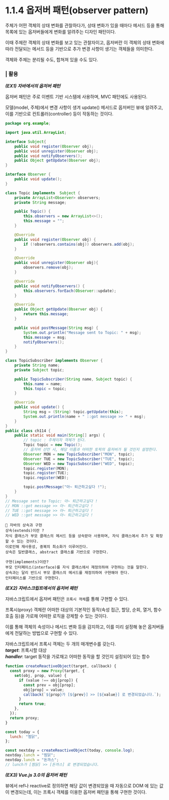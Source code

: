 # 1.1.4 옵저버 패턴(observer pattern)

주체가 어떤 객체의 상태 변화를 관찰하다가, 상태 변화가 있을 때마다 메서드 등을 통해 목록에 있는 옵저버들에게 변화를 알려주는 디자인 패턴이다.

이때 주체란 객체의 상태 변화를 보고 있는 관찰자이고, 옵저버란 이 객체의 상태 변화에 따라 전달되는 메서드 등을 기반으로 추가 변경 사항이 생기는 객체들을 의미한다.

객체와 주체는 분리될 수도, 합쳐져 있을 수도 있다.

### | 활용

<b>_(EX1) 자바에서의 옵저버 패턴_</b>

옵저버 패턴은 주로 이벤트 기반 시스템에 사용하며, MVC 패턴에도 사용된다.

모델(model, 주체)에서 변경 사항이 생겨 update() 메서드로 옵저버인 뷰에 알려주고, 이를 기반으로 컨트롤러(controller) 등이 작동하는 것이다.

```java
package org.example;

import java.util.ArrayList;

interface Subject{
    public void register(Observer obj);
    public void unregister(Observer obj);
    public void notifyObservers();
    public Object getUpdate(Observer obj);
}

interface Observer {
    public void update();
}

class Topic implements  Subject {
    private ArrayList<Observer> observers;
    private String message;

    public Topic() {
        this.observers = new ArrayList<>();
        this.message = "";
    }

    @Override
    public void register(Observer obj) {
        if (!observers.contains(obj)) observers.add(obj);
    }

    @Override
    public void unregister(Observer obj){
        observers.remove(obj);
    }

    @Override
    public void notifyObservers() {
        this.observers.forEach(Observer::update);
    }

    @Override
    public Object getUpdate(Observer obj) {
        return this.message;
    }

    public void postMessage(String msg) {
        System.out.println("Message sent to Topic: " + msg);
        this.message = msg;
        notifyObservers();
    }
}

class TopicSubscriber implements Observer {
    private String name;
    private Subject topic;

    public TopicSubscriber(String name, Subject topic) {
        this.name = name;
        this.topic = topic;
    }

    @Override
    public void update() {
        String msg = (String) topic.getUpdate(this);
        System.out.println(name + " ::got message >> " + msg);
    }
}
public class ch114 {
    public static void main(String[] args) {
        // topic : 주체이자 객체가 된다.
        Topic topic = new Topic();
        // 옵저버 선언 시, 해당 이름과 어떠한 토픽의 옵저버가 될 것인지 설정한다.
        Observer MON = new TopicSubscriber("MON", topic);
        Observer TUE = new TopicSubscriber("TUE", topic);
        Observer WED = new TopicSubscriber("WED", topic);
        topic.register(MON);
        topic.register(TUE);
        topic.register(WED);

        topic.postMessage("아~ 퇴근하고싶다 !");
    }
}
// Message sent to Topic: 아~ 퇴근하고싶다 !
// MON ::got message >> 아~ 퇴근하고싶다 !
// TUE ::got message >> 아~ 퇴근하고싶다 !
// WED ::got message >> 아~ 퇴근하고싶다 !
```

```
🥸 자바의 상속과 구현
상속(extends)이란 ?
자식 클래스가 부모 클래스의 메서드 등을 상속받아 사용하며, 자식 클래스에서 추가 및 확장할 수 있는 것이다.
이로인해 재사용성, 중복의 최소화가 이루어진다.
상속은 일반클래스, abstract 클래스를 기반으로 구현한다.

구현(implements)이란?
부모 인터페이스(interface)를 자식 클래스에서 재정의하여 구현하는 것을 말한다.
상속과는 달리 반드시 부모 클래스의 메서드를 재정의하여 구현해야 한다.
인터페이스를 기반으로 구현한다.
```

<b>_(EX2) 자바스크립트에서의 옵저버 패턴_</b>

자바스크립트에서 옵저버 패턴은 `프록시 객체`를 통해 구현할 수 있다.

프록시(proxy) 객체란 어떠한 대상의 기본적인 동작(속성 접근, 할당, 순회, 열거, 함수호출 등)을 가로채 어떠한 로직을 강제할 수 있는 것이다.

이를 통해 객체의 속성이나 메서드 변화 등을 감지하고, 이를 미리 설정해 놓은 옵저버들에게 전달하는 방법으로 구현할 수 있다.

자바스크립트에서 프록시 객체는 두 개의 매개변수를 갖는다.  
<b>_target_</b>: 프록시할 대상  
<b>_handler_</b>: target 동작을 가로채고 어떠한 동작을 할 것인지 설정되어 있는 함수

```javascript
function createReactiveObject(target, callback) {
  const proxy = new Proxy(target, {
    set(obj, prop, value) {
      if (value !== obj[prop]) {
        const prev = obj[prop];
        obj[prop] = value;
        callback(`${prop}가 [${prev}] >> [${value}] 로 변경되었습니다.`);
      }
      return true;
    },
  });
  return proxy;
}

const today = {
  lunch: "찜닭",
};

const nextday = createReactiveObject(today, console.log);
nextday.lunch = "찜닭";
nextday.lunch = "돈까스";
// lunch가 [찜닭] >> [돈까스] 로 변경되었습니다.
```

<b>_(EX3) Vue.js 3.0의 옵저버 패턴_</b>

뷰에서 ref나 reactive로 정의하면 해당 값이 변경되었을 때 자동으로 DOM 에 있는 값이 변경되는데, 이는 프록시 객체를 이용한 옵저버 패턴을 통해 구현한 것이다.
